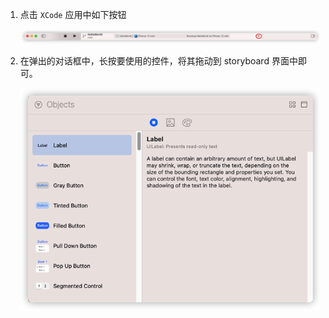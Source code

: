 1.  点击 `XCode` 应用中如下按钮

    ![01](./images/01.png)

2.  在弹出的对话框中，长按要使用的控件，将其拖动到 storyboard 界面中即可。

    ![02](./images/02.png)

